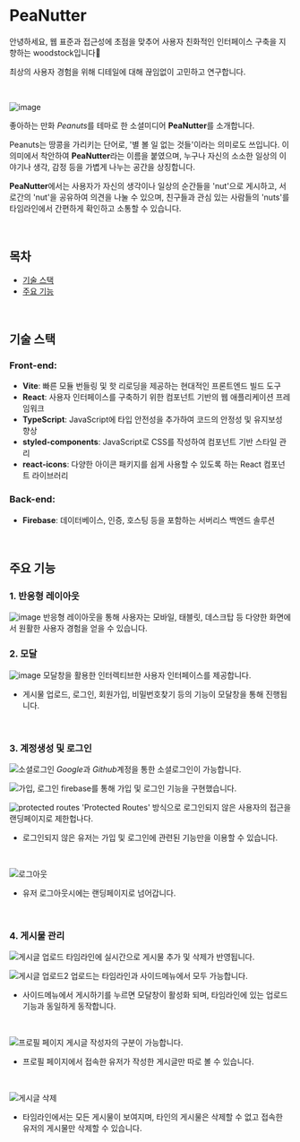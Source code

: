 # PeaNutter

안녕하세요,
웹 표준과 접근성에 초점을 맞추어 사용자 친화적인 인터페이스 구축을 지향하는 woodstock입니다🫡

최상의 사용자 경험을 위해 디테일에 대해 끊임없이 고민하고 연구합니다.

<br>

![image](https://github.com/Stilllee/peanutter/assets/108785772/5ede8126-920d-4155-a728-441ac97ff95e)
<br>

좋아하는 만화 *Peanuts*를 테마로 한 소셜미디어 **PeaNutter**를 소개합니다.

Peanuts는 땅콩을 가리키는 단어로, '별 볼 일 없는 것들'이라는 의미로도 쓰입니다.
이 의미에서 착안하여 **PeaNutter**라는 이름을 붙였으며, 누구나 자신의 소소한 일상의 이야기나 생각, 감정 등을 가볍게 나누는 공간을 상징합니다.

**PeaNutter**에서는 사용자가 자신의 생각이나 일상의 순간들을 'nut'으로 게시하고, 서로간의 'nut'을 공유하여 의견을 나눌 수 있으며, 친구들과 관심 있는 사람들의 'nuts'를 타임라인에서 간편하게 확인하고 소통할 수 있습니다.

<br>

## 목차
- [기술 스택](#기술-스택)
- [주요 기능](#주요-기능)
<br>

## 기술 스택
### Front-end:
- **Vite**: 빠른 모듈 번들링 및 핫 리로딩을 제공하는 현대적인 프론트엔드 빌드 도구
- **React**: 사용자 인터페이스를 구축하기 위한 컴포넌트 기반의 웹 애플리케이션 프레임워크
- **TypeScript**: JavaScript에 타입 안전성을 추가하여 코드의 안정성 및 유지보성 향상
- **styled-components**: JavaScript로 CSS를 작성하여 컴포넌트 기반 스타일 관리
- **react-icons**: 다양한 아이콘 패키지를 쉽게 사용할 수 있도록 하는 React 컴포넌트 라이브러리
  
### Back-end:
- **Firebase**: 데이터베이스, 인증, 호스팅 등을 포함하는 서버리스 백엔드 솔루션

<br>

## 주요 기능
### 1. 반응형 레이아웃
![image](https://github.com/Stilllee/nwitter/assets/108785772/39977a64-7f5a-47d2-a8f4-0494f67cf1ef)
반응형 레이아웃을 통해 사용자는 모바일, 태블릿, 데스크탑 등 다양한 화면에서 원활한 사용자 경험을 얻을 수 있습니다.
<br>

### 2. 모달
![image](https://github.com/Stilllee/nwitter/assets/108785772/8ca17eea-1ed1-4c19-b452-dd00bf00e169)
모달창을 활용한 인터렉티브한 사용자 인터페이스를 제공합니다.
- 게시물 업로드, 로그인, 회원가입, 비밀번호찾기 등의 기능이 모달창을 통해 진행됩니다.

<br>

### 3. 계정생성 및 로그인
![소셜로그인](https://github.com/Stilllee/nwitter/assets/108785772/01d62c40-38a7-4e78-90a1-03f32208551a)
*Google*과 *Github*계정을 통한 소셜로그인이 가능합니다.
<br>

![가입, 로그인](https://github.com/Stilllee/nwitter/assets/108785772/c73a6c7e-9107-4ac1-b63e-ee06661fc89f)
firebase를 통해 가입 및 로그인 기능을 구현했습니다.
<br>

![protected routes](https://github.com/Stilllee/nwitter/assets/108785772/a534e440-f45c-4ee2-a4dc-01506a35c31a)
'Protected Routes' 방식으로 로그인되지 않은 사용자의 접근을 랜딩페이지로 제한헙나다.
- 로그인되지 않은 유저는 가입 및 로그인에 관련된 기능만을 이용할 수 있습니다.
<br>

![로그아웃](https://github.com/Stilllee/nwitter/assets/108785772/5c354343-0e86-437e-bd85-3104d66ba66b)
- 유저 로그아웃시에는 랜딩페이지로 넘어갑니다.
<br>

### 4. 게시물 관리
![게시글 업로드](https://github.com/Stilllee/nwitter/assets/108785772/b901bc5c-8926-4938-b064-6d3155dc0fff)
타임라인에 실시간으로 게시물 추가 및 삭제가 반영됩니다.
<br>

![게시글 업로드2](https://github.com/Stilllee/nwitter/assets/108785772/934a52fa-5a50-49ea-86d8-438e47fada0c)
업로드는 타임라인과 사이드메뉴에서 모두 가능합니다.
- 사이드메뉴에서 게시하기를 누르면 모달창이 활성화 되며, 타임라인에 있는 업로드 기능과 동일하게 동작합니다.
<br>

![프로필 페이지](https://github.com/Stilllee/nwitter/assets/108785772/e511c3af-ff95-4973-aab3-7f9c22a09cf3)
게시글 작성자의 구분이 가능합니다.
- 프로필 페이지에서 접속한 유저가 작성한 게시글만 따로 볼 수 있습니다.
<br>

![게시글 삭제](https://github.com/Stilllee/nwitter/assets/108785772/93f460c6-4c7c-4dbf-979c-875df7e40c40)
- 타임라인에서는 모든 게시물이 보여지며, 타인의 게시물은 삭제할 수 없고 접속한 유저의 게시물만 삭제할 수 있습니다.
